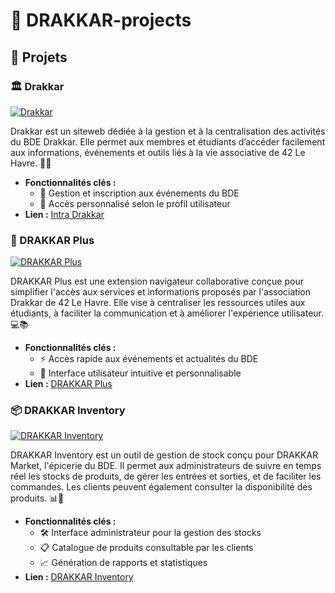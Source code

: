 # 🚀 DRAKKAR-projects

## 📂 Projets

### 🏛️ Drakkar

[![Drakkar](https://img.shields.io/badge/Intra%20Drakkar-Plateforme%20Interne-orange)](https://github.com/edwin-anne/IntraBDE)

Drakkar est un siteweb  dédiée à la gestion et à la centralisation des activités du BDE Drakkar. Elle permet aux membres et étudiants d’accéder facilement aux informations, événements et outils liés à la vie associative de 42 Le Havre. 🏫✨  
- **Fonctionnalités clés :**  
  - 📅 Gestion et inscription aux événements du BDE  
  - 🔑 Accès personnalisé selon le profil utilisateur  
- **Lien :** [Intra Drakkar](https://github.com/edwin-anne/IntraBDE)

### 🧩 DRAKKAR Plus

[![DRAKKAR Plus](https://img.shields.io/badge/DRAKKAR%20Plus-Extension%20Navigateur-blue)](https://github.com/lolqrdc/DrakkarPlus)

DRAKKAR Plus est une extension navigateur collaborative conçue pour simplifier l'accès aux services et informations proposés par l'association Drakkar de 42 Le Havre. Elle vise à centraliser les ressources utiles aux étudiants, à faciliter la communication et à améliorer l'expérience utilisateur. 💻📚
- **Fonctionnalités clés :**  
  - ⚡ Accès rapide aux événements et actualités du BDE  
  - 🎨 Interface utilisateur intuitive et personnalisable  
- **Lien :** [DRAKKAR Plus](https://github.com/lolqrdc/DrakkarPlus)

### 📦 DRAKKAR Inventory

[![DRAKKAR Inventory](https://img.shields.io/badge/DRAKKAR%20Inventory-Gestion%20de%20Stock-green)](https://github.com/lolqrdc/Drakkar-inventory)

DRAKKAR Inventory est un outil de gestion de stock conçu pour DRAKKAR Market, l'épicerie du BDE. Il permet aux administrateurs de suivre en temps réel les stocks de produits, de gérer les entrées et sorties, et de faciliter les commandes. Les clients peuvent également consulter la disponibilité des produits. 📊🛒
- **Fonctionnalités clés :**  
  - 🛠️ Interface administrateur pour la gestion des stocks  
  - 📋 Catalogue de produits consultable par les clients  
  - 📈 Génération de rapports et statistiques  
- **Lien :** [DRAKKAR Inventory](https://github.com/lolqrdc/Drakkar-inventory)

